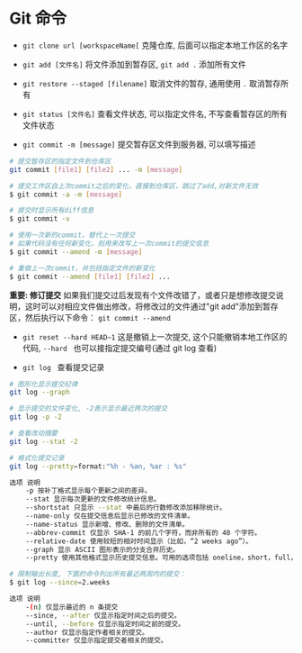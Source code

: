 # Git 命令

- `git clone url [workspaceName[`
  克隆仓库, 后面可以指定本地工作区的名字

- `git add [文件名]`
  将文件添加到暂存区, `git add .` 添加所有文件

- `git restore --staged [filename]`
取消文件的暂存, 通用使用 `.` 取消暂存所有

- `git status [文件名]`
  查看文件状态, 可以指定文件名, 不写查看暂存区的所有文件状态

- `git commit -m [message]`
  提交暂存区文件到服务器, 可以填写描述

```bash
# 提交暂存区的指定文件到仓库区
git commit [file1] [file2] ... -m [message]

# 提交工作区自上次commit之后的变化，直接到仓库区，跳过了add,对新文件无效
$ git commit -a -m [message]

# 提交时显示所有diff信息
$ git commit -v

# 使用一次新的commit，替代上一次提交
# 如果代码没有任何新变化，则用来改写上一次commit的提交信息
$ git commit --amend -m [message]

# 重做上一次commit，并包括指定文件的新变化
$ git commit --amend [file1] [file2] ...
```

**重要: 修订提交**
如果我们提交过后发现有个文件改错了，或者只是想修改提交说明，这时可以对相应文件做出修改，将修改过的文件通过"git add"添加到暂存区，然后执行以下命令：
`git commit --amend`

- `git reset --hard HEAD~1`
  这是撤销上一次提交, 这个只能撤销本地工作区的代码, `--hard ` 也可以接指定提交编号(通过 git log 查看)

- `git log `
  查看提交记录

```bash
# 图形化显示提交纪律
git log --graph

# 显示提交的文件变化, -2表示显示最近两次的提交
git log -p -2

# 查看改动摘要
git log --stat -2

# 格式化提交记录
git log --pretty=format:"%h - %an, %ar : %s"

选项 说明
    -p 按补丁格式显示每个更新之间的差异。
    --stat 显示每次更新的文件修改统计信息。
    --shortstat 只显示 --stat 中最后的行数修改添加移除统计。
    --name-only 仅在提交信息后显示已修改的文件清单。
    --name-status 显示新增、修改、删除的文件清单。
    --abbrev-commit 仅显示 SHA-1 的前几个字符，而非所有的 40 个字符。
    --relative-date 使用较短的相对时间显示（比如，“2 weeks ago”）。
    --graph 显示 ASCII 图形表示的分支合并历史。
    --pretty 使用其他格式显示历史提交信息。可用的选项包括 oneline，short，full，fuller 和 format（后跟指定格式）。

# 限制输出长度, 下面的命令列出所有最近两周内的提交：
$ git log --since=2.weeks

选项 说明
    -(n) 仅显示最近的 n 条提交
    --since, --after 仅显示指定时间之后的提交。
    --until, --before 仅显示指定时间之前的提交。
    --author 仅显示指定作者相关的提交。
    --committer 仅显示指定提交者相关的提交。
```
